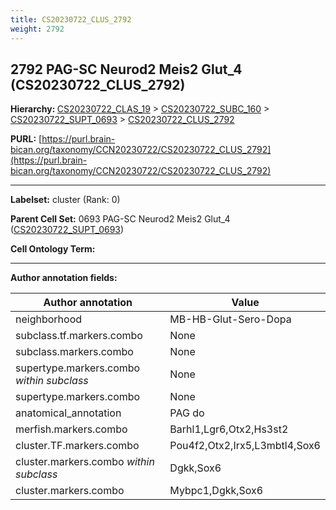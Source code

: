 ```yaml
---
title: CS20230722_CLUS_2792
weight: 2792
---
```

## 2792 PAG-SC Neurod2 Meis2 Glut_4 (CS20230722_CLUS_2792)
<b>Hierarchy: </b>
[CS20230722_CLAS_19](../CS20230722_CLAS_19) >
[CS20230722_SUBC_160](../CS20230722_SUBC_160) >
[CS20230722_SUPT_0693](../CS20230722_SUPT_0693) >
[CS20230722_CLUS_2792](../CS20230722_CLUS_2792)

**PURL:** [https://purl.brain-bican.org/taxonomy/CCN20230722/CS20230722_CLUS_2792](https://purl.brain-bican.org/taxonomy/CCN20230722/CS20230722_CLUS_2792)

---


**Labelset:** cluster (Rank: 0)

**Parent Cell Set:** 0693 PAG-SC Neurod2 Meis2 Glut_4 ([CS20230722_SUPT_0693](../CS20230722_SUPT_0693))



**Cell Ontology Term:** 

[MARKER GENES.]: #


---

[TRANSFERRED ANNOTATIONS.]: #


[AUTHOR ANNOTATION FIELDS.]: #


**Author annotation fields:**

| Author annotation | Value |
|-------------------|-------|
|neighborhood|MB-HB-Glut-Sero-Dopa|
|subclass.tf.markers.combo|None|
|subclass.markers.combo|None|
|supertype.markers.combo _within subclass_|None|
|supertype.markers.combo|None|
|anatomical_annotation|PAG do|
|merfish.markers.combo|Barhl1,Lgr6,Otx2,Hs3st2|
|cluster.TF.markers.combo|Pou4f2,Otx2,Irx5,L3mbtl4,Sox6|
|cluster.markers.combo _within subclass_|Dgkk,Sox6|
|cluster.markers.combo|Mybpc1,Dgkk,Sox6|
